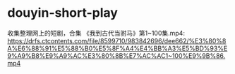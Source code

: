 # douyin-short-play
收集整理网上的短剧，合集
《我到古代当驸马》第1~100集.mp4: https://drfs.ctcontents.com/file/8599710/983842696/dee662/%E3%80%8A%E6%88%91%E5%88%B0%E5%8F%A4%E4%BB%A3%E5%BD%93%E9%A9%B8%E9%A9%AC%E3%80%8B%E7%AC%AC1~100%E9%9B%86.mp4
